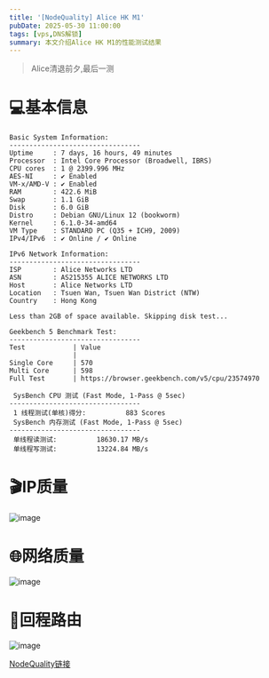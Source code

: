 ```yaml
---
title: '[NodeQuality] Alice HK M1'
pubDate: 2025-05-30 11:00:00
tags: [vps,DNS解锁]
summary: 本文介绍Alice HK M1的性能测试结果
---
```


> Alice清退前夕,最后一测


# 💻基本信息
```
Basic System Information:
---------------------------------
Uptime     : 7 days, 16 hours, 49 minutes
Processor  : Intel Core Processor (Broadwell, IBRS)
CPU cores  : 1 @ 2399.996 MHz
AES-NI     : ✔ Enabled
VM-x/AMD-V : ✔ Enabled
RAM        : 422.6 MiB
Swap       : 1.1 GiB
Disk       : 6.0 GiB
Distro     : Debian GNU/Linux 12 (bookworm)
Kernel     : 6.1.0-34-amd64
VM Type    : STANDARD PC (Q35 + ICH9, 2009)
IPv4/IPv6  : ✔ Online / ✔ Online

IPv6 Network Information:
---------------------------------
ISP        : Alice Networks LTD
ASN        : AS215355 ALICE NETWORKS LTD
Host       : Alice Networks LTD
Location   : Tsuen Wan, Tsuen Wan District (NTW)
Country    : Hong Kong

Less than 2GB of space available. Skipping disk test...

Geekbench 5 Benchmark Test:
---------------------------------
Test            | Value                         
                |                               
Single Core     | 570                           
Multi Core      | 598                           
Full Test       | https://browser.geekbench.com/v5/cpu/23574970

 SysBench CPU 测试 (Fast Mode, 1-Pass @ 5sec)
---------------------------------
 1 线程测试(单核)得分:          883 Scores
 SysBench 内存测试 (Fast Mode, 1-Pass @ 5sec)
---------------------------------
 单线程读测试:          18630.17 MB/s
 单线程写测试:          13224.84 MB/s
```
# 🎬IP质量
 ![image](https://i.111666.best/image/M0EB3q6bBe7QFRDpJ7GGrl.webp)

# 🌐网络质量
 ![image](https://i.111666.best/image/A1DpKoLM1KUYnpFu0JacWY.webp)

# 📍回程路由
 ![image](https://i.111666.best/image/E5F9rt43ts0p5lNXUADs03.webp)


[NodeQuality链接](https://nodequality.com/r/JYM0Mbmy5iQ6hkZFnD3SdAyZr3IJJ1AZ)



